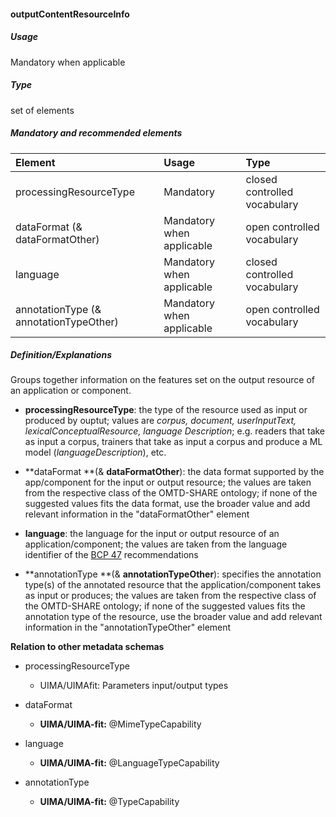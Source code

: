 #### outputContentResourceInfo

##### Usage

Mandatory when applicable

##### Type

set of elements

##### Mandatory and recommended elements

| **Element** | **Usage** | **Type** |
| :--- | :--- | :--- |
| processingResourceType | Mandatory | closed controlled vocabulary |
| dataFormat \(& dataFormatOther\) | Mandatory when applicable | open controlled vocabulary |
| language | Mandatory when applicable | closed controlled vocabulary |
| annotationType \(& annotationTypeOther\) | Mandatory when applicable | open controlled vocabulary |

##### Definition/Explanations

Groups together information on the features set on the output resource of an application or component.

* **processingResourceType**: the  type of the resource used as input or produced by ouptut; values are _corpus, document, userInputText, lexicalConceptualResource, language Description_; e.g. readers that take as input a corpus, trainers that take as input a corpus and produce a ML model \(_languageDescription_\), etc.
* **dataFormat **\(& **dataFormatOther**\): the data format supported by the app/component for the input or output resource; the values are taken from the respective class of the OMTD-SHARE ontology; if none of the suggested values fits the data format, use the broader value and add relevant information in the "dataFormatOther" element
* **language**: the language for the input or output resource of an application/component; the values are taken from the language identifier of the [BCP 47](https://tools.ietf.org/html/bcp47) recommendations

* **annotationType **\(& **annotationTypeOther**\): specifies the annotation type\(s\) of the annotated resource that the application/component takes as input or produces; the values are taken from the respective class of the OMTD-SHARE ontology; if none of the suggested values fits the annotation type of the resource, use the broader value and add relevant information in the "annotationTypeOther" element

**Relation to other metadata schemas**

* processingResourceType
  * UIMA/UIMAfit: Parameters input/output types
* dataFormat
  * **UIMA/UIMA-fit:** @MimeTypeCapability
* language
  * **UIMA/UIMA-fit:** @LanguageTypeCapability
* annotationType

  * **UIMA/UIMA-fit:** @TypeCapability



